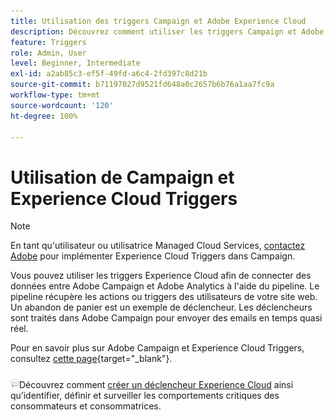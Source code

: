 ```yaml
---
title: Utilisation des triggers Campaign et Adobe Experience Cloud
description: Découvrez comment utiliser les triggers Campaign et Adobe Experience Cloud
feature: Triggers
role: Admin, User
level: Beginner, Intermediate
exl-id: a2ab85c3-ef5f-49fd-a6c4-2fd397c8d21b
source-git-commit: b71197027d9521fd648a0c2657b6b76a1aa7fc9a
workflow-type: tm+mt
source-wordcount: '120'
ht-degree: 100%

---
```


# Utilisation de Campaign et Experience Cloud Triggers

>[!NOTE]
>
>En tant qu&#39;utilisateur ou utilisatrice Managed Cloud Services, [contactez Adobe](../start/campaign-faq.md#support) pour implémenter Experience Cloud Triggers dans Campaign.

Vous pouvez utiliser les triggers Experience Cloud afin de connecter des données entre Adobe Campaign et Adobe Analytics à l&#39;aide du pipeline. Le pipeline récupère les actions ou triggers des utilisateurs de votre site web. Un abandon de panier est un exemple de déclencheur. Les déclencheurs sont traités dans Adobe Campaign pour envoyer des emails en temps quasi réel.

Pour en savoir plus sur Adobe Campaign et Experience Cloud Triggers, consultez [cette page](https://experienceleague.adobe.com/docs/campaign-classic/using/integrating-with-adobe-experience-cloud/experience-triggers/about-triggers.html?lang=fr){target="_blank"}.

![](../assets/do-not-localize/speech.png)Découvrez comment [créer un déclencheur Experience Cloud](https://experienceleague.adobe.com/docs/experience-cloud/triggers/create.html?lang=fr) ainsi qu’identifier, définir et surveiller les comportements critiques des consommateurs et consommatrices.

